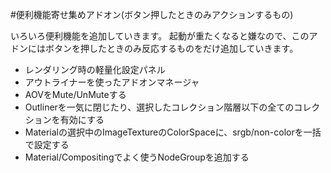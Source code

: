 #便利機能寄せ集めアドオン(ボタン押したときのみアクションするもの)

いろいろ便利機能を追加していきます。
起動が重たくなると嫌なので、このアドンにはボタンを押したときのみ反応するものをだけ追加していきます。

- レンダリング時の軽量化設定パネル
- アウトライナーを使ったアドオンマネージャ
- AOVをMute/UnMuteする
- Outlinerを一気に閉じたり、選択したコレクション階層以下の全てのコレクションを有効にする
- Materialの選択中のImageTextureのColorSpaceに、srgb/non-colorを一括で設定する
- Material/Compositingでよく使うNodeGroupを追加する
